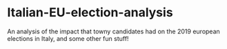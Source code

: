 # Italian-EU-election-analysis
An analysis of the impact that towny candidates had on the 2019 european elections in Italy, and some other fun stuff!
